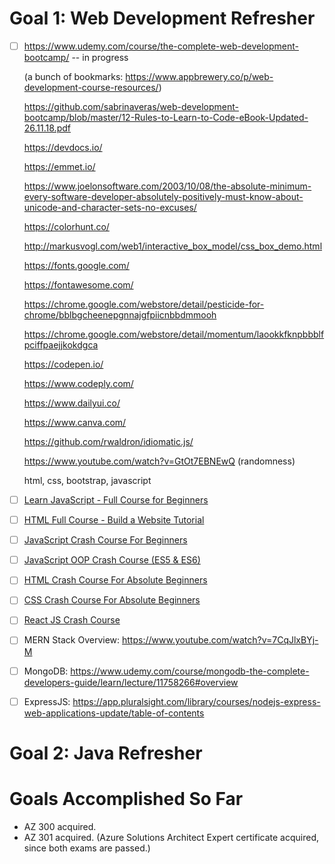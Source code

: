 # Goal 1: Web Development Refresher
- [ ] https://www.udemy.com/course/the-complete-web-development-bootcamp/ -- in progress
    
    (a bunch of bookmarks: https://www.appbrewery.co/p/web-development-course-resources/)
    
    https://github.com/sabrinaveras/web-development-bootcamp/blob/master/12-Rules-to-Learn-to-Code-eBook-Updated-26.11.18.pdf  
    
    https://devdocs.io/
    
    https://emmet.io/
    
    https://www.joelonsoftware.com/2003/10/08/the-absolute-minimum-every-software-developer-absolutely-positively-must-know-about-unicode-and-character-sets-no-excuses/
    
    https://colorhunt.co/
    
    http://markusvogl.com/web1/interactive_box_model/css_box_demo.html
    
    https://fonts.google.com/
    
    https://fontawesome.com/

    https://chrome.google.com/webstore/detail/pesticide-for-chrome/bblbgcheenepgnnajgfpiicnbbdmmooh
    
    https://chrome.google.com/webstore/detail/momentum/laookkfknpbbblfpciffpaejjkokdgca
    
    https://codepen.io/
    
    https://www.codeply.com/
    
    https://www.dailyui.co/
    
    https://www.canva.com/
    
    https://github.com/rwaldron/idiomatic.js/
    
    https://www.youtube.com/watch?v=GtOt7EBNEwQ (randomness)
    
    html, css, bootstrap, javascript
- [ ] [Learn JavaScript - Full Course for Beginners](https://www.youtube.com/watch?v=PkZNo7MFNFg)
- [ ] [HTML Full Course - Build a Website Tutorial](https://www.youtube.com/watch?v=pQN-pnXPaVg)
- [ ] [JavaScript Crash Course For Beginners](https://www.youtube.com/watch?v=hdI2bqOjy3c)
- [ ] [JavaScript OOP Crash Course (ES5 & ES6)](https://www.youtube.com/watch?v=vDJpGenyHaA)
- [ ] [HTML Crash Course For Absolute Beginners](https://www.youtube.com/watch?v=UB1O30fR-EE)
- [ ] [CSS Crash Course For Absolute Beginners](https://www.youtube.com/watch?v=yfoY53QXEnI)
- [ ] [React JS Crash Course](https://www.youtube.com/watch?v=sBws8MSXN7A)
- [ ] MERN Stack Overview: https://www.youtube.com/watch?v=7CqJlxBYj-M
- [ ] MongoDB: https://www.udemy.com/course/mongodb-the-complete-developers-guide/learn/lecture/11758266#overview
- [ ] ExpressJS: https://app.pluralsight.com/library/courses/nodejs-express-web-applications-update/table-of-contents

# Goal 2: Java Refresher

# Goals Accomplished So Far
- AZ 300 acquired.
- AZ 301 acquired. (Azure Solutions Architect Expert certificate acquired, since both exams are passed.)
